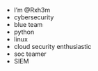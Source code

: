 - I’m @Rxh3m
- cybersecurity
- blue team
- python
- linux
- cloud security enthusiastic 
- soc teamer
- SIEM
<!---
Rxh3m/Rxh3m is a ✨ special ✨ repository because its `README.md` (this file) appears on your GitHub profile.
You can click the Preview link to take a look at your changes.
--->
